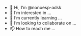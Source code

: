 - 👋 Hi, I’m @nonoesp-adsk
- 👀 I’m interested in ...
- 🌱 I’m currently learning ...
- 💞️ I’m looking to collaborate on ...
- 📫 How to reach me ...

<!---
nonoesp-adsk/nonoesp-adsk is a ✨ special ✨ repository because its `README.md` (this file) appears on your GitHub profile.
You can click the Preview link to take a look at your changes.
--->
